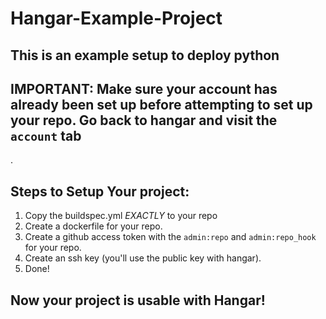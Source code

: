 # Hangar-Example-Project

## This is an example setup to deploy python

## IMPORTANT: Make sure your account has already been set up before attempting to set up your repo. Go back to hangar and visit the `account` tab
.
## Steps to Setup Your project:
1. Copy the buildspec.yml *EXACTLY* to your repo
2. Create a dockerfile for your repo.
3. Create a github access token with the `admin:repo` and `admin:repo_hook` for your repo.
4. Create an ssh key (you'll use the public key with hangar).
5. Done!

## Now your project is usable with Hangar! 

